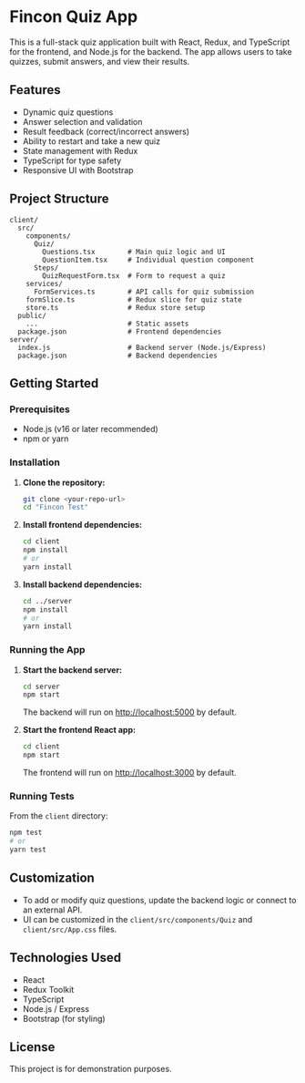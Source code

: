 # Fincon Quiz App

This is a full-stack quiz application built with React, Redux, and TypeScript for the frontend, and Node.js for the backend. The app allows users to take quizzes, submit answers, and view their results.

## Features

- Dynamic quiz questions
- Answer selection and validation
- Result feedback (correct/incorrect answers)
- Ability to restart and take a new quiz
- State management with Redux
- TypeScript for type safety
- Responsive UI with Bootstrap

## Project Structure

```
client/
  src/
    components/
      Quiz/
        Questions.tsx        # Main quiz logic and UI
        QuestionItem.tsx     # Individual question component
      Steps/
        QuizRequestForm.tsx  # Form to request a quiz
    services/
      FormServices.ts        # API calls for quiz submission
    formSlice.ts             # Redux slice for quiz state
    store.ts                 # Redux store setup
  public/
    ...                      # Static assets
  package.json               # Frontend dependencies
server/
  index.js                   # Backend server (Node.js/Express)
  package.json               # Backend dependencies
```

## Getting Started

### Prerequisites
- Node.js (v16 or later recommended)
- npm or yarn

### Installation

1. **Clone the repository:**
   ```sh
   git clone <your-repo-url>
   cd "Fincon Test"
   ```

2. **Install frontend dependencies:**
   ```sh
   cd client
   npm install
   # or
   yarn install
   ```

3. **Install backend dependencies:**
   ```sh
   cd ../server
   npm install
   # or
   yarn install
   ```

### Running the App

1. **Start the backend server:**
   ```sh
   cd server
   npm start
   ```
   The backend will run on [http://localhost:5000](http://localhost:5000) by default.

2. **Start the frontend React app:**
   ```sh
   cd client
   npm start
   ```
   The frontend will run on [http://localhost:3000](http://localhost:3000) by default.

### Running Tests

From the `client` directory:
```sh
npm test
# or
yarn test
```

## Customization
- To add or modify quiz questions, update the backend logic or connect to an external API.
- UI can be customized in the `client/src/components/Quiz` and `client/src/App.css` files.

## Technologies Used
- React
- Redux Toolkit
- TypeScript
- Node.js / Express
- Bootstrap (for styling)

## License
This project is for demonstration purposes.
